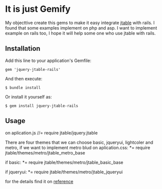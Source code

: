 # It is just Gemify

My objecttive create this gems to make it easy integrate [jtable](http://www.jtable.org/) with rails.
I found that some examples implement on php and asp.
I want to implement example on rails too, I hope it will help some one who use jtable with rails. 

## Installation

Add this line to your application's Gemfile:

    gem 'jquery-jtable-rails'

And then execute:

    $ bundle install

Or install it yourself as:

    $ gem install jquery-jtable-rails

## Usage

on aplication.js
		//= require jtable/jquery.jtable

There are four themes that we can choose basic, jqueryui, lightcoler and metro, if we want to implement metro blud
on aplication.css:
    *= require jtable/themes/metro/jtable_metro_base

if basic:
		*= require jtable/themes/metro/jtable_basic_base

if jqueryui:
		*= require jtable/themes/metro/jtable_jqueryui

for the details find it on [reference](http://www.jtable.org/ApiReference/)		

